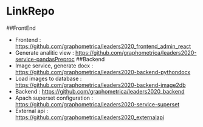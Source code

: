 # LinkRepo
##FrontEnd
* Frontend : https://github.com/graphometrica/leaders2020_frontend_admin_react
* Generate analitic view : https://github.com/graphometrica/leaders2020-service-pandasPreproc
##Backend
* Image service, generate docx : https://github.com/graphometrica/leaders2020-backend-pythondocx
* Load images to database : https://github.com/graphometrica/leaders2020-backend-image2db
* Backend : https://github.com/graphometrica/leaders2020_backend
* Apach superset configuration : https://github.com/graphometrica/leaders2020-service-superset
* External api : https://github.com/graphometrica/leaders2020_externalapi
